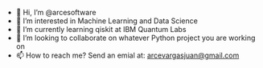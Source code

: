 - 👋 Hi, I’m @arcesoftware
- 👀 I’m interested in Machine Learning and Data Science
- 🌱 I’m currently learning qiskit at IBM Quantum Labs
- 💞️ I’m looking to collaborate on whatever Python project you are working on
- 📫 How to reach me? Send an emial at: arcevargasjuan@gmail.com

<!---
arcesoftware/arcesoftware is a ✨ special ✨ repository because its `README.md` (this file) appears on your GitHub profile.
You can click the Preview link to take a look at your changes.
--->
